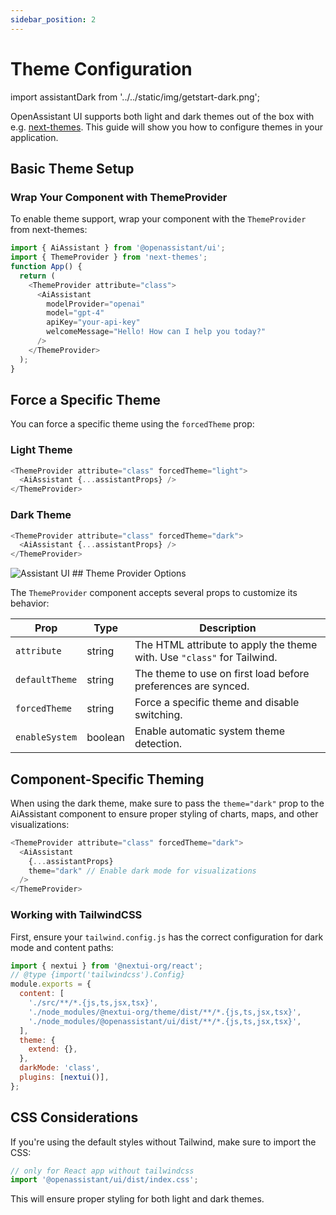 ```yaml
---
sidebar_position: 2
---
```


# Theme Configuration

import assistantDark from '../../static/img/getstart-dark.png';

OpenAssistant UI supports both light and dark themes out of the box with e.g. [next-themes](https://github.com/pacocoursey/next-themes). This guide will show you how to configure themes in your application.

## Basic Theme Setup

###  Wrap Your Component with ThemeProvider

To enable theme support, wrap your component with the `ThemeProvider` from next-themes:

```js
import { AiAssistant } from '@openassistant/ui';
import { ThemeProvider } from 'next-themes';
function App() {
  return (
    <ThemeProvider attribute="class">
      <AiAssistant
        modelProvider="openai"
        model="gpt-4"
        apiKey="your-api-key"
        welcomeMessage="Hello! How can I help you today?"
      />
    </ThemeProvider>
  );
}
```

## Force a Specific Theme

You can force a specific theme using the `forcedTheme` prop:

### Light Theme

```js
<ThemeProvider attribute="class" forcedTheme="light">
  <AiAssistant {...assistantProps} />
</ThemeProvider>
```

### Dark Theme

```js
<ThemeProvider attribute="class" forcedTheme="dark">
  <AiAssistant {...assistantProps} />
</ThemeProvider>
```

<img src={assistantDark} alt="Assistant UI" width={400} />
## Theme Provider Options

The `ThemeProvider` component accepts several props to customize its behavior:

| Prop           | Type    | Description                                                             |
| -------------- | ------- | ----------------------------------------------------------------------- |
| `attribute`    | string  | The HTML attribute to apply the theme with. Use `"class"` for Tailwind. |
| `defaultTheme` | string  | The theme to use on first load before preferences are synced.           |
| `forcedTheme`  | string  | Force a specific theme and disable switching.                           |
| `enableSystem` | boolean | Enable automatic system theme detection.                                |

## Component-Specific Theming

When using the dark theme, make sure to pass the `theme="dark"` prop to the AiAssistant component to ensure proper styling of charts, maps, and other visualizations:

```js
<ThemeProvider attribute="class" forcedTheme="dark">
  <AiAssistant
    {...assistantProps}
    theme="dark" // Enable dark mode for visualizations
  />
</ThemeProvider>
```

### Working with TailwindCSS

First, ensure your `tailwind.config.js` has the correct configuration for dark mode and content paths:

```js
import { nextui } from '@nextui-org/react';
// @type {import('tailwindcss').Config}
module.exports = {
  content: [
    './src/**/*.{js,ts,jsx,tsx}',
    './node_modules/@nextui-org/theme/dist/**/*.{js,ts,jsx,tsx}',
    './node_modules/@openassistant/ui/dist/**/*.{js,ts,jsx,tsx}',
  ],
  theme: {
    extend: {},
  },
  darkMode: 'class',
  plugins: [nextui()],
};
```


## CSS Considerations

If you're using the default styles without Tailwind, make sure to import the CSS:

```js
// only for React app without tailwindcss
import '@openassistant/ui/dist/index.css';
```

This will ensure proper styling for both light and dark themes.

